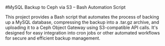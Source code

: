 #MySQL Backup to Ceph via S3 – Bash Automation Script

This project provides a Bash script that automates the process of backing up a MySQL database, compressing the backup into a .tar.gz archive, and uploading it to a Ceph Object Gateway using S3-compatible API calls. It's designed for easy integration into cron jobs or other automated workflows for secure and efficient backup management.
